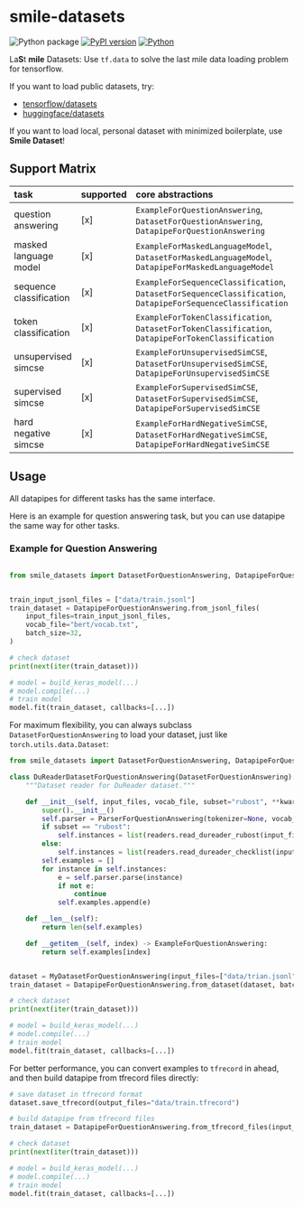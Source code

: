 # smile-datasets

![Python package](https://github.com/luozhouyang/smile-datasets/workflows/Python%20package/badge.svg)
[![PyPI version](https://badge.fury.io/py/smile-datasets.svg)](https://badge.fury.io/py/smile-datasets)
[![Python](https://img.shields.io/pypi/pyversions/smile-datasets.svg?style=plastic)](https://badge.fury.io/py/smile-datasets)


La**S**t **mile** Datasets: Use `tf.data` to solve the last mile data loading problem for tensorflow.

If you want to load public datasets, try:

* [tensorflow/datasets](https://github.com/tensorflow/datasets)
* [huggingface/datasets](https://github.com/huggingface/datasets)

If you want to load local, personal dataset with minimized boilerplate, use **Smile Dataset**!

## Support Matrix

| task                   | supported  | core abstractions |
|:-----------------------|:-----------|:------------------|
| question answering     | [x]        | `ExampleForQuestionAnswering`, `DatasetForQuestionAnswering`, `DatapipeForQuestionAnswering`|
| masked language model  | [x]        | `ExampleForMaskedLanguageModel`, `DatasetForMaskedLanguageModel`, `DatapipeForMaskedLanguageModel`|
| sequence classification| [x]        | `ExampleForSequenceClassification`, `DatasetForSequenceClassification`, `DatapipeForSequenceClassification`|
| token classification   | [x]        | `ExampleForTokenClassification`, `DatasetForTokenClassification`, `DatapipeForTokenClassification`|
| unsupervised simcse    | [x]        | `ExampleForUnsupervisedSimCSE`, `DatasetForUnsupervisedSimCSE`, `DatapipeForUnsupervisedSimCSE`|
| supervised simcse      | [x]        | `ExampleForSupervisedSimCSE`, `DatasetForSupervisedSimCSE`, `DatapipeForSupervisedSimCSE`|
| hard negative simcse   | [x]        | `ExampleForHardNegativeSimCSE`, `DatasetForHardNegativeSimCSE`, `DatapipeForHardNegativeSimCSE`|


## Usage

All datapipes for different tasks has the same interface.

Here is an example for question answering task, but you can use datapipe the same way for other tasks.

### Example for Question Answering

```python

from smile_datasets import DatasetForQuestionAnswering, DatapipeForQuestionAnswering


train_input_jsonl_files = ["data/train.jsonl"]
train_dataset = DatapipeForQuestionAnswering.from_jsonl_files(
    input_files=train_input_jsonl_files, 
    vocab_file="bert/vocab.txt",
    batch_size=32,
)

# check dataset
print(next(iter(train_dataset)))

# model = build_keras_model(...)
# model.compile(...)
# train model
model.fit(train_dataset, callbacks=[...])

```


For maximum flexibility, you can always subclass `DatasetForQuestionAnswering` to load your dataset, just like `torch.utils.data.Dataset`:

```python
from smile_datasets import DatasetForQuestionAnswering, DatapipeForQuestionAnswering, ParserForQuestionAnswering

class DuReaderDatasetForQuestionAnswering(DatasetForQuestionAnswering):
    """Dataset reader for DuReader dataset."""

    def __init__(self, input_files, vocab_file, subset="rubost", **kwargs) -> None:
        super().__init__()
        self.parser = ParserForQuestionAnswering(tokenizer=None, vocab_file=vocab_file, **kwargs)
        if subset == "rubost":
            self.instances = list(readers.read_dureader_rubost(input_files, **kwargs))
        else:
            self.instances = list(readers.read_dureader_checklist(input_files, **kwargs))
        self.examples = []
        for instance in self.instances:
            e = self.parser.parse(instance)
            if not e:
                continue
            self.examples.append(e)

    def __len__(self):
        return len(self.examples)

    def __getitem__(self, index) -> ExampleForQuestionAnswering:
        return self.examples[index]


dataset = MyDatasetForQuestionAnswering(input_files=["data/trian.jsonl"], vocab_file="bert/vocab.txt")
train_dataset = DatapipeForQuestionAnswering.from_dataset(dataset, batch_size=32)

# check dataset
print(next(iter(train_dataset)))

# model = build_keras_model(...)
# model.compile(...)
# train model
model.fit(train_dataset, callbacks=[...])
```

For better performance, you can convert examples to `tfrecord` in ahead, and then build datapipe from tfrecord files directly:

```python
# save dataset in tfrecord format
dataset.save_tfrecord(output_files="data/train.tfrecord")

# build datapipe from tfrecord files
train_dataset = DatapipeForQuestionAnswering.from_tfrecord_files(input_files="data/train.tfrecord", batch_size=32)

# check dataset
print(next(iter(train_dataset)))

# model = build_keras_model(...)
# model.compile(...)
# train model
model.fit(train_dataset, callbacks=[...])
```
